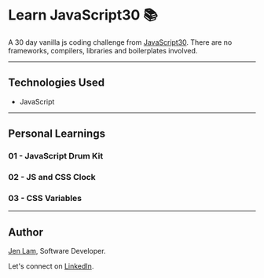 # Learn JavaScript30 📚

A 30 day vanilla js coding challenge from [JavaScript30](https://javascript30.com/). There are no frameworks, compilers, libraries and boilerplates involved.

---

## Technologies Used

- JavaScript

---

## Personal Learnings

### 01 - JavaScript Drum Kit

### 02 - JS and CSS Clock

### 03 - CSS Variables

---

## Author

[Jen Lam](https://github.com/agalcalledjen), Software Developer.

Let's connect on [LinkedIn](https://www.linkedin.com/in/agalcalledjen/).
